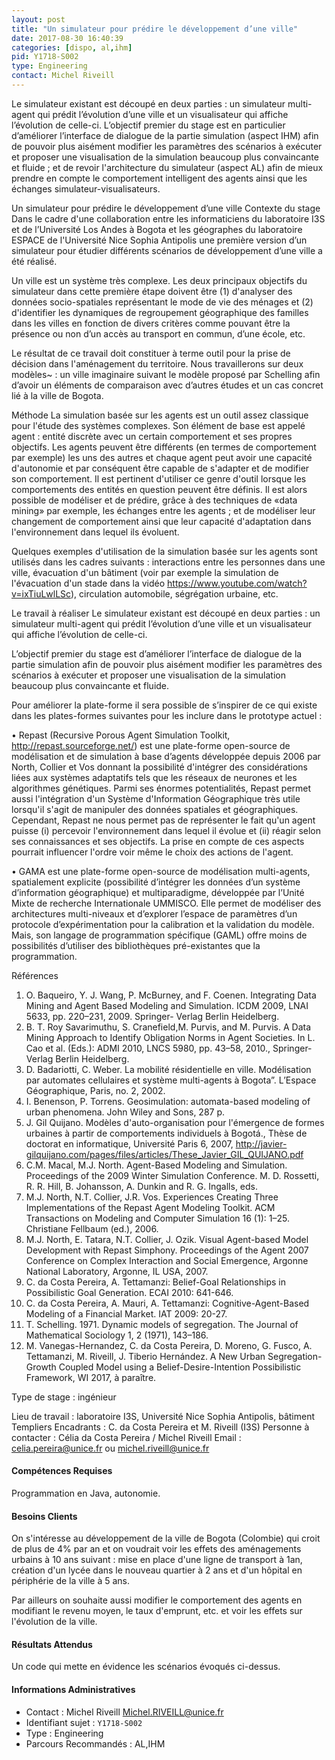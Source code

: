 ```yaml
---
layout: post
title: "Un simulateur pour prédire le développement d’une ville"
date: 2017-08-30 16:40:39
categories: [dispo, al,ihm]
pid: Y1718-S002
type: Engineering
contact: Michel Riveill
---
```

       
Le simulateur existant est découpé en deux parties : un simulateur multi-agent qui prédit l’évolution d’une ville et un visualisateur qui affiche l’évolution de celle-ci. L’objectif premier du stage est en particulier d’améliorer l’interface de dialogue de la partie simulation (aspect IHM) afin de pouvoir plus aisément modifier les paramètres des scénarios à exécuter et proposer une visualisation de la simulation beaucoup plus convaincante et fluide ; et de revoir l'architecture du simulateur (aspect AL) afin de mieux prendre en compte le comportement intelligent des agents ainsi que les échanges simulateur-visualisateurs.

Un simulateur pour prédire le développement d’une ville
Contexte du stage 
Dans le cadre d'une collaboration entre les informaticiens du laboratoire I3S et de l’Université Los Andes à Bogota et les géographes du laboratoire ESPACE de l'Université Nice Sophia Antipolis une première version d’un simulateur pour étudier différents scénarios de développement d’une ville a été réalisé.

Un ville est un système très complexe. Les deux principaux objectifs du simulateur dans cette première étape doivent être (1) d'analyser des données socio-spatiales représentant le mode de vie des ménages et (2) d'identifier les dynamiques de regroupement géographique des familles dans les villes en fonction de divers critères comme pouvant être la présence ou non d’un accès au transport en commun, d’une école, etc.

Le résultat de ce travail doit constituer à terme outil pour la prise de décision dans l'aménagement du territoire. Nous travaillerons sur deux modèles~ : un ville imaginaire suivant le modèle proposé par Schelling afin d’avoir un éléments de comparaison avec d’autres études et un cas concret lié à la ville de Bogota.

Méthode
La simulation basée sur les agents est un outil assez classique pour l'étude des systèmes complexes. Son élément de base est appelé agent : entité discrète avec un certain comportement et ses propres objectifs. Les agents peuvent être différents (en termes de comportement par exemple) les uns des autres et chaque agent peut avoir une capacité d'autonomie et par conséquent être capable de s'adapter et de modifier son comportement. Il est pertinent d'utiliser ce genre d'outil lorsque les comportements des entités en question peuvent être définis. Il est alors possible de modéliser et de prédire, grâce à des techniques de «data mining» par exemple, les échanges entre les agents ; et de modéliser leur changement de comportement ainsi que leur capacité d'adaptation dans l'environnement dans lequel ils évoluent. 

Quelques exemples d'utilisation de la simulation basée sur les agents sont utilisés dans les cadres suivants : interactions entre les personnes dans une ville, évacuation d'un bâtiment (voir par exemple la simulation de l'évacuation d'un stade dans la vidéo  https://www.youtube.com/watch?v=ixTiuLwlLSc), circulation automobile, ségrégation urbaine, etc.

Le travail à réaliser
Le simulateur existant est découpé en deux parties : un simulateur multi-agent qui prédit l’évolution d’une ville et un visualisateur qui affiche l’évolution de celle-ci.

L’objectif premier du stage est d’améliorer l’interface de dialogue de la partie simulation afin de pouvoir plus aisément modifier les paramètres des scénarios à exécuter et proposer une visualisation de la simulation beaucoup plus convaincante et fluide.

Pour améliorer la plate-forme il sera possible de s’inspirer de ce qui existe dans les plates-formes suivantes pour les inclure dans le prototype actuel :

• Repast (Recursive Porous Agent Simulation Toolkit, http://repast.sourceforge.net/) est une plate-forme open-source de modélisation et de simulation à base d’agents développée depuis 2006 par North, Collier et Vos donnant la possibilité d'intégrer des considérations liées aux systèmes adaptatifs tels que les réseaux de neurones et les algorithmes génétiques. Parmi ses énormes potentialités, Repast permet aussi l'intégration d'un Système d'Information Géographique très utile lorsqu'il s'agit de manipuler des données spatiales et géographiques. Cependant, Repast ne nous permet pas de représenter le fait qu'un agent puisse (i) percevoir l'environnement dans lequel il évolue et (ii) réagir selon ses connaissances et ses objectifs. La prise en compte de ces aspects pourrait influencer l'ordre voir même le choix des actions de l'agent. 

• GAMA est une plate-forme open-source de modélisation multi-agents, spatialement explicite (possibilité d’intégrer les données d’un système d’information géographique) et multiparadigme, développée par l’Unité Mixte de recherche Internationale UMMISCO. Elle permet de modéliser des architectures multi-niveaux et d’explorer l’espace de paramètres d’un protocole d’expérimentation pour la calibration et la validation du modèle. Mais, son langage de programmation spécifique (GAML) offre moins de possibilités d’utiliser des bibliothèques pré-existantes que la programmation. 

Références
1. O. Baqueiro, Y. J. Wang, P. McBurney, and F. Coenen. Integrating Data Mining and Agent Based Modeling and Simulation. ICDM 2009, LNAI 5633, pp. 220–231, 2009. Springer- Verlag Berlin Heidelberg.
2. B. T. Roy Savarimuthu, S. Cranefield,M. Purvis, and M. Purvis. A Data Mining Approach to Identify Obligation Norms in Agent Societies. In L. Cao et al. (Eds.): ADMI 2010, LNCS 5980, pp. 43–58, 2010., Springer-Verlag Berlin Heidelberg.
3. D. Badariotti, C. Weber. La mobilité résidentielle en ville. Modélisation par automates cellulaires et système multi-agents à Bogota”. L’Espace Géographique, Paris, no. 2, 2002.
4. I. Benenson, P. Torrens. Geosimulation: automata-based modeling of urban phenomena. John Wiley and Sons, 287 p.
5. J. Gil Quijano. Modèles d'auto-organisation pour l'émergence de formes urbaines à partir de comportements individuels à Bogotá., Thèse de doctorat en informatique, Université Paris 6, 2007, http://javier-gilquijano.com/pages/files/articles/These_Javier_GIL_QUIJANO.pdf
6. C.M. Macal, M.J. North. Agent-Based Modeling and Simulation. Proceedings of the 2009 Winter Simulation Conference. M. D. Rossetti, R. R. Hill, B. Johansson, A. Dunkin and R. G. Ingalls, eds.
7. M.J. North, N.T. Collier, J.R. Vos. Experiences Creating Three Implementations of the Repast Agent Modeling Toolkit. ACM Transactions on Modeling and Computer Simulation 16 (1): 1–25. Christiane Fellbaum (ed.), 2006.
8. M.J. North, E. Tatara, N.T. Collier, J. Ozik. Visual Agent-based Model Development with Repast Simphony. Proceedings of the Agent 2007 Conference on Complex Interaction and Social Emergence, Argonne National Laboratory, Argonne, IL USA, 2007.
9. C. da Costa Pereira, A. Tettamanzi: Belief-Goal Relationships in Possibilistic Goal Generation. ECAI 2010: 641-646.
10. C. da Costa Pereira, A. Mauri, A. Tettamanzi: Cognitive-Agent-Based Modeling of a Financial Market. IAT 2009: 20-27.
11. T. Schelling. 1971. Dynamic models of segregation. The Journal of Mathematical Sociology 1, 2 (1971), 143–186.
12. M. Vanegas-Hernandez, C. da Costa Pereira, D. Moreno, G. Fusco, A. Tettamanzi, M. Riveill, J. Tiberio Hernández. A New Urban Segregation-Growth Coupled Model using a Belief-Desire-Intention Possibilistic Framework, WI 2017, à paraître.

Type de stage : ingénieur

Lieu de travail : laboratoire I3S, Université Nice Sophia Antipolis, bâtiment Templiers
Encadrants : C. da Costa Pereira et M. Riveill (I3S)
Personne à contacter : Célia da Costa Pereira / Michel Riveill
Email : celia.pereira@unice.fr ou michel.riveill@unice.fr 

#### Compétences Requises
Programmation en Java, autonomie.


#### Besoins Clients
On s'intéresse au développement de la ville de Bogota (Colombie) qui croit de plus de 4% par an et on voudrait voir les effets des aménagements urbains à 10 ans suivant : mise en place d'une ligne de transport à 1an, création d'un lycée dans le nouveau quartier à 2 ans et d'un hôpital en périphérie de la ville à 5 ans.

Par ailleurs on souhaite aussi modifier le comportement des agents en modifiant le revenu moyen, le taux d'emprunt, etc. et voir les effets sur l'évolution de la ville.

#### Résultats Attendus
Un code qui mette en évidence les scénarios évoqués ci-dessus.
     

#### Informations Administratives
  * Contact : Michel Riveill <Michel.RIVEILL@unice.fr>
  * Identifiant sujet : `Y1718-S002`
  * Type : Engineering
  * Parcours Recommandés : AL,IHM
     